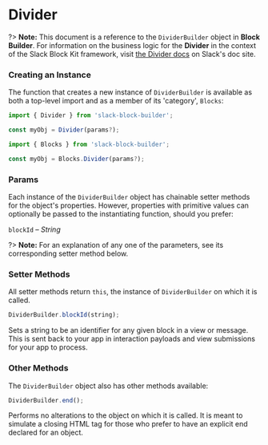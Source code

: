 # Divider

?> **Note:** This document is a reference to the `DividerBuilder` object in **Block Builder**. For information on the business logic for the **Divider** in the context of the Slack Block Kit framework, visit [the Divider docs](https:&#x2F;&#x2F;api.slack.com&#x2F;reference&#x2F;block-kit&#x2F;blocks#divider) on Slack's doc site.

### Creating an Instance 

The function that creates a new instance of `DividerBuilder` is available as both a top-level import and as a member of its 'category', `Blocks`:

```javascript
import { Divider } from 'slack-block-builder';

const myObj = Divider(params?);

```

```javascript
import { Blocks } from 'slack-block-builder';

const myObj = Blocks.Divider(params?);
```

### Params

Each instance of the `DividerBuilder` object has chainable setter methods for the object's properties. However, properties with primitive values can optionally be passed to the instantiating function, should you prefer:

`blockId` – *String*


?> **Note:** For an explanation of any one of the parameters, see its corresponding setter method below.

### Setter Methods

All setter methods return `this`, the instance of `DividerBuilder` on which it is called.

```javascript
DividerBuilder.blockId(string);
```

Sets a string to be an identifier for any given block in a view or message. This is sent back to your app in interaction payloads and view submissions for your app to process. 

### Other Methods

The `DividerBuilder` object also has other methods available:

```javascript
DividerBuilder.end();
```

Performs no alterations to the object on which it is called. It is meant to simulate a closing HTML tag for those who prefer to have an explicit end declared for an object. 
